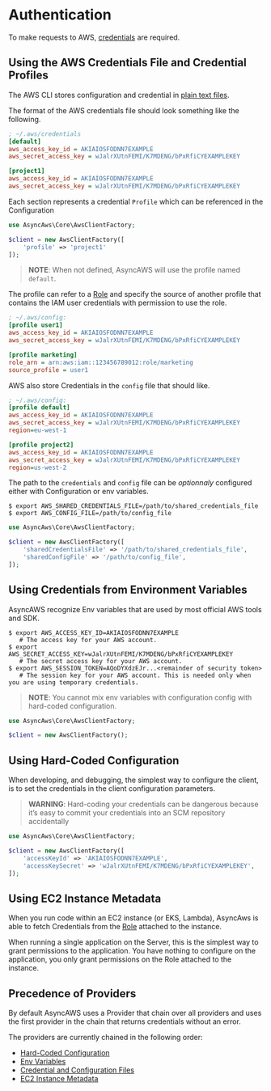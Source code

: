 # Authentication

To make requests to AWS, [credentials](https://docs.aws.amazon.com/IAM/latest/UserGuide/id_credentials_access-keys.html) are required.

## Using the AWS Credentials File and Credential Profiles

The AWS CLI stores configuration and credential in [plain text files](https://docs.aws.amazon.com/cli/latest/userguide/cli-configure-files.html).

The format of the AWS credentials file should look something like the following.

```ini
; ~/.aws/credentials
[default]
aws_access_key_id = AKIAIOSFODNN7EXAMPLE
aws_secret_access_key = wJalrXUtnFEMI/K7MDENG/bPxRfiCYEXAMPLEKEY

[project1]
aws_access_key_id = AKIAIOSFODNN7EXAMPLE
aws_secret_access_key = wJalrXUtnFEMI/K7MDENG/bPxRfiCYEXAMPLEKEY
```

Each section represents a credential `Profile` which can be referenced in the Configuration

```php
use AsyncAws\Core\AwsClientFactory;

$client = new AwsClientFactory([
    'profile' => 'project1'
]);
```

> **NOTE**: When not defined, AsyncAWS will use the profile named `default`.

The profile can refer to a [Role](https://docs.aws.amazon.com/IAM/latest/UserGuide/id_roles.html) and specify the
source of another profile that contains the IAM user credentials with permission to use the role.

```ini
; ~/.aws/config:
[profile user1]
aws_access_key_id = AKIAIOSFODNN7EXAMPLE
aws_secret_access_key = wJalrXUtnFEMI/K7MDENG/bPxRfiCYEXAMPLEKEY

[profile marketing]
role_arn = arn:aws:iam::123456789012:role/marketing
source_profile = user1
```

AWS also store Credentials in the `config` file that should like.

```ini
; ~/.aws/config:
[profile default]
aws_access_key_id = AKIAIOSFODNN7EXAMPLE
aws_secret_access_key = wJalrXUtnFEMI/K7MDENG/bPxRfiCYEXAMPLEKEY
region=eu-west-1

[profile project2]
aws_access_key_id = AKIAIOSFODNN7EXAMPLE
aws_secret_access_key = wJalrXUtnFEMI/K7MDENG/bPxRfiCYEXAMPLEKEY
region=us-west-2
```

The path to the `credentials` and `config` file can be *optionnaly* configured either with Configuration or env variables.

```cli
$ export AWS_SHARED_CREDENTIALS_FILE=/path/to/shared_credentials_file
$ export AWS_CONFIG_FILE=/path/to/config_file
```

```php
use AsyncAws\Core\AwsClientFactory;

$client = new AwsClientFactory([
    'sharedCredentialsFile' => '/path/to/shared_credentials_file',
    'sharedConfigFile' => '/path/to/config_file',
]);
```

## Using Credentials from Environment Variables

AsyncAWS recognize Env variables that are used by most official AWS tools and SDK.

```cli
$ export AWS_ACCESS_KEY_ID=AKIAIOSFODNN7EXAMPLE
   # The access key for your AWS account.
$ export AWS_SECRET_ACCESS_KEY=wJalrXUtnFEMI/K7MDENG/bPxRfiCYEXAMPLEKEY
   # The secret access key for your AWS account.
$ export AWS_SESSION_TOKEN=AQoDYXdzEJr...<remainder of security token>
   # The session key for your AWS account. This is needed only when you are using temporary credentials.
```

> **NOTE**: You cannot mix env variables with configuration config with
> hard-coded configuration.

```php
use AsyncAws\Core\AwsClientFactory;

$client = new AwsClientFactory();
```

## Using Hard-Coded Configuration

When developing, and debugging, the simplest way to configure the client, is to set the credentials in the
client configuration parameters.

> **WARNING**: Hard-coding your credentials can be dangerous because it’s easy to commit your credentials into an SCM
> repository accidentally

```php
use AsyncAws\Core\AwsClientFactory;

$client = new AwsClientFactory([
    'accessKeyId' => 'AKIAIOSFODNN7EXAMPLE',
    'accessKeySecret' => 'wJalrXUtnFEMI/K7MDENG/bPxRfiCYEXAMPLEKEY',
]);
```

## Using EC2 Instance Metadata

When you run code within an EC2 instance (or EKS, Lambda), AsyncAws is able to fetch Credentials from the
[Role](https://docs.aws.amazon.com/IAM/latest/UserGuide/id_roles.html) attached to the instance.

When running a single application on the Server, this is the simplest way to grant permissions to the application. You
have nothing to configure on the application, you only grant permissions on the Role attached to the instance.

## Precedence of Providers

By default AsyncAWS uses a Provider that chain over all providers and uses the first provider in the chain that returns
credentials without an error.

The providers are currently chained in the following order:

- [Hard-Coded Configuration](#using-hard-coded-configuration)
- [Env Variables](#using-credentials-from-environment-variables)
- [Credential and Configuration Files](#using-the-aws-credentials-file-and-credential-profiles)
- [EC2 Instance Metadata](#using-ec2-instance-metadata)
